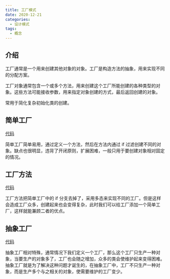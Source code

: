 ```yaml
---
title: 工厂模式
date: 2020-12-21
categories:
  - 设计模式
tags:
  - 概念
---
```


## 介绍

工厂通常是一个用来创建其他对象的对象。工厂是构造方法的抽象，用来实现不同的分配方案。

工厂对象通常包含一个或多个方法，用来创建这个工厂所能创建的各种类型的对象。这些方法可能接收参数，用来指定对象创建的方式，最后返回创建的对象。

常用于简化复杂初始化类的创建。

## 简单工厂

[代码](https://github.com/syfxlin/code/blob/master/design-pattern-java/src/main/java/me/ixk/design_pattern/factory/SimpleFactory.java)

简单工厂简单易用，通过定义一个方法，然后在方法内通过 if 过滤创建不同的对象。缺点也很明显，违背了开闭原则，扩展困难，一般只用于要创建对象相对固定的情况。

## 工厂方法

[代码](https://github.com/syfxlin/code/blob/master/design-pattern-java/src/main/java/me/ixk/design_pattern/factory_method)

工厂方法把简单工厂中的 if 分支去掉了，采用多态来实现不同的工厂。但是这样会造成工厂众多，创建起来也会变得复杂，此时我们可以给工厂添加一个简单工厂，这样就能兼顾二者的优点。

## 抽象工厂

[代码](https://github.com/syfxlin/code/blob/master/design-pattern-java/src/main/java/me/ixk/design_pattern/abstract_factory)

抽象工厂相对特殊，通常情况下我们定义一个工厂，那么这个工厂只生产一种对象，当要生产的对象多了，工厂也会随之增加，众多的类会使维护起来变得困难。抽象工厂就是为了解决这种问题才诞生的，在抽象工厂中，工厂不只生产一种对象，而是生产多个与之相关的对象，使需要维护的工厂变少。
